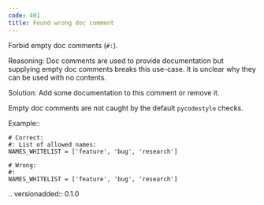```yaml
---
code: 401
title: Found wrong doc comment
---
```



Forbid empty doc comments (``#:``).

Reasoning:
    Doc comments are used to provide documentation
    but supplying empty doc comments breaks this use-case.
    It is unclear why they can be used with no contents.

Solution:
    Add some documentation to this comment or remove it.

Empty doc comments are not caught by the default ``pycodestyle`` checks.

Example::

    # Correct:
    #: List of allowed names:
    NAMES_WHITELIST = ['feature', 'bug', 'research']

    # Wrong:
    #:
    NAMES_WHITELIST = ['feature', 'bug', 'research']

.. versionadded:: 0.1.0